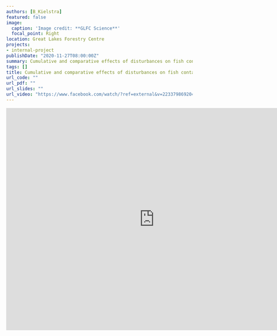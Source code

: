 ```yaml
---
authors: [B_Kielstra]
featured: false
image:
  caption: 'Image credit: **GLFC Science**'
  focal_point: Right
location: Great Lakes Forestry Centre
projects:
- internal-project
publishDate: "2020-11-27T08:00:00Z"
summary: Cumulative and comparative effects of disturbances on fish contamination across managed forest landscapes
tags: []
title: Cumulative and comparative effects of disturbances on fish contamination across managed forest landscapes
url_code: ""
url_pdf: ""
url_slides: ""
url_video: "https://www.facebook.com/watch/?ref=external&v=223379869204279"
---
```


<p align="center">
<iframe src="https://www.facebook.com/plugins/video.php?height=314&href=https%3A%2F%2Fwww.facebook.com%2FGLFC.CFS%2Fvideos%2F223379869204279%2F&show_text=false&width=560" width="800" height="600" style="border:none;overflow:hidden" scrolling="no" frameborder="0" allowfullscreen="true" allow="autoplay; clipboard-write; encrypted-media; picture-in-picture; web-share" allowFullScreen="true"></iframe></p>